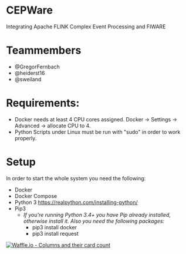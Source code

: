 # CEPWare
Integrating Apache FLINK Complex Event Processing and FIWARE

# Teammembers
* @GregorFernbach
* @heiderst16
* @sweiland

# Requirements:
* Docker needs at least 4 CPU cores assigned. Docker -> Settings -> Advanced -> allocate CPU to 4.
* Python Scripts under Linux must be run with "sudo" in order to work properly.

# Setup
In order to start the whole system you need the following:
* Docker
* Docker Compose
* Python 3 https://realpython.com/installing-python/
* Pip3
   * *If you're running Python 3.4+ you have Pip already installed, otherwise install it. Also you need the following         packages:*
      * pip3 install docker
      * pip3 install request

[![Waffle.io - Columns and their card count](https://badge.waffle.io/AnotherCodeArtist/CEPWare.svg?columns=all)](https://waffle.io/AnotherCodeArtist/CEPWare)
